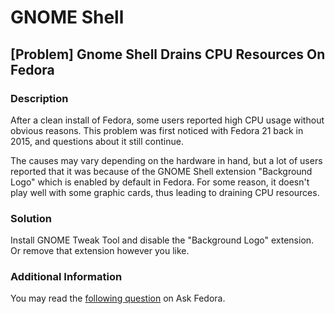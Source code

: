 # GNOME Shell

## [Problem] Gnome Shell Drains CPU Resources On Fedora

### Description

After a clean install of Fedora, some users reported high CPU usage without obvious reasons. This problem was first noticed with Fedora 21 back in 2015, and questions about it still continue.

The causes may vary depending on the hardware in hand, but a lot of users reported that it was because of the GNOME Shell extension "Background Logo" which is enabled by default in Fedora. For some reason, it  doesn't play well with some graphic cards, thus leading to draining CPU resources.

### Solution

Install GNOME Tweak Tool and disable the "Background Logo" extension. Or remove that extension however you like.

### Additional Information

You may read the [following question](https://ask.fedoraproject.org/en/question/62522/gnome-shell-very-high-cpu-usage-on-a-clean-install-f21/) on Ask Fedora.
